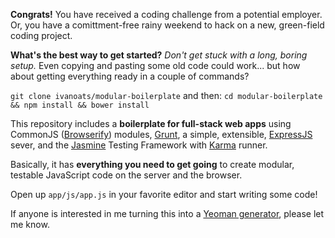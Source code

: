 **Congrats!** You have received a coding challenge from a potential employer. Or, you have a comittment-free rainy weekend to hack on a new, green-field coding project.

**What's the best way to get started?** *Don't get stuck with a long, boring setup.* Even copying and pasting some old code could work... but how about getting everything ready in a couple of commands?

`git clone ivanoats/modular-boilerplate`
and then:
`cd modular-boilerplate && npm install && bower install`

This repository includes a **boilerplate for full-stack web apps** using CommonJS ([Browserify](http://browserify.org)) modules, [Grunt](http://gruntjs.com), a simple, extensible, [ExpressJS](http://expressjs.com) sever, and the [Jasmine](http://jasmine.github.io) Testing Framework with [Karma](http://karma-runner.github.io/) runner. 

Basically, it has **everything you need to get going** to create modular, testable JavaScript code on the server and the browser.

Open up `app/js/app.js` in your favorite editor and start writing some code!

If anyone is interested in me turning this into a [Yeoman generator](http://yeoman.io/authoring/), please let me know.